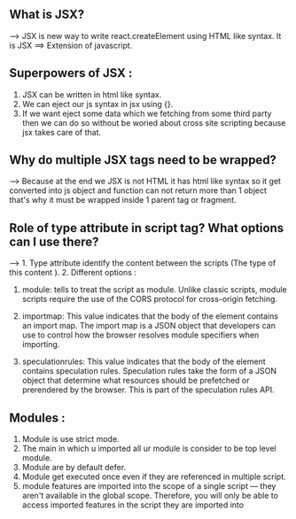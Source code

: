## What is JSX?

--> JSX is new way to write react.createElement using HTML like syntax. It is JSX ==> Extension of javascript.

## Superpowers of JSX :

1. JSX can be written in html like syntax.
2. We can eject our js syntax in jsx using {}.
3. If we want eject some data which we fetching from some third party then we can do so without be woried about cross site scripting because jsx takes care of that.

## Why do multiple JSX tags need to be wrapped?

--> Because at the end we JSX is not HTML it has html like syntax so it get converted into js object and function can not return more than 1 object that's why it must be wrapped inside 1 parent tag or fragment.

## Role of type attribute in script tag? What options can I use there?

--> 1. Type attribute identify the content between the scripts (The type of this content ). 2. Different options :

1. module: tells to treat the script as module. Unlike classic scripts, module scripts require the use of the CORS protocol for cross-origin fetching.

2. importmap:
   This value indicates that the body of the element contains an import map. The import map is a JSON object that developers can use to control how the browser resolves module specifiers when importing.

3. speculationrules:
   This value indicates that the body of the element contains speculation rules. Speculation rules take the form of a JSON object that determine what resources should be prefetched or prerendered by the browser. This is part of the speculation rules API.

## Modules :

1. Module is use strict mode.
2. The main in which u imported all ur module is consider to be top level module.
3. Module are by default defer.
4. Module get executed once even if they are referenced in multiple script.
5. module features are imported into the scope of a single script — they aren't available in the global scope. Therefore, you will only be able to access imported features in the script they are imported into
